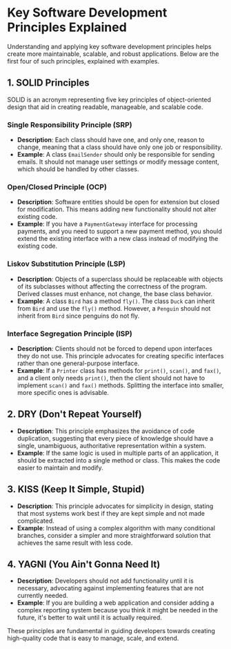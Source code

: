 # Key Software Development Principles Explained

Understanding and applying key software development principles helps create more maintainable, scalable, and robust applications. Below are the first four of such principles, explained with examples.

## 1. SOLID Principles

SOLID is an acronym representing five key principles of object-oriented design that aid in creating readable, manageable, and scalable code.

### Single Responsibility Principle (SRP)
- **Description**: Each class should have one, and only one, reason to change, meaning that a class should have only one job or responsibility.
- **Example**: A class `EmailSender` should only be responsible for sending emails. It should not manage user settings or modify message content, which should be handled by other classes.

### Open/Closed Principle (OCP)
- **Description**: Software entities should be open for extension but closed for modification. This means adding new functionality should not alter existing code.
- **Example**: If you have a `PaymentGateway` interface for processing payments, and you need to support a new payment method, you should extend the existing interface with a new class instead of modifying the existing code.

### Liskov Substitution Principle (LSP)
- **Description**: Objects of a superclass should be replaceable with objects of its subclasses without affecting the correctness of the program. Derived classes must enhance, not change, the base class behavior.
- **Example**: A class `Bird` has a method `fly()`. The class `Duck` can inherit from `Bird` and use the `fly()` method. However, a `Penguin` should not inherit from `Bird` since penguins do not fly.

### Interface Segregation Principle (ISP)
- **Description**: Clients should not be forced to depend upon interfaces they do not use. This principle advocates for creating specific interfaces rather than one general-purpose interface.
- **Example**: If a `Printer` class has methods for `print()`, `scan()`, and `fax()`, and a client only needs `print()`, then the client should not have to implement `scan()` and `fax()` methods. Splitting the interface into smaller, more specific ones is advisable.

## 2. DRY (Don't Repeat Yourself)
- **Description**: This principle emphasizes the avoidance of code duplication, suggesting that every piece of knowledge should have a single, unambiguous, authoritative representation within a system.
- **Example**: If the same logic is used in multiple parts of an application, it should be extracted into a single method or class. This makes the code easier to maintain and modify.

## 3. KISS (Keep It Simple, Stupid)
- **Description**: This principle advocates for simplicity in design, stating that most systems work best if they are kept simple and not made complicated.
- **Example**: Instead of using a complex algorithm with many conditional branches, consider a simpler and more straightforward solution that achieves the same result with less code.

## 4. YAGNI (You Ain't Gonna Need It)
- **Description**: Developers should not add functionality until it is necessary, advocating against implementing features that are not currently needed.
- **Example**: If you are building a web application and consider adding a complex reporting system because you think it might be needed in the future, it's better to wait until it is actually required.

These principles are fundamental in guiding developers towards creating high-quality code that is easy to manage, scale, and extend.

